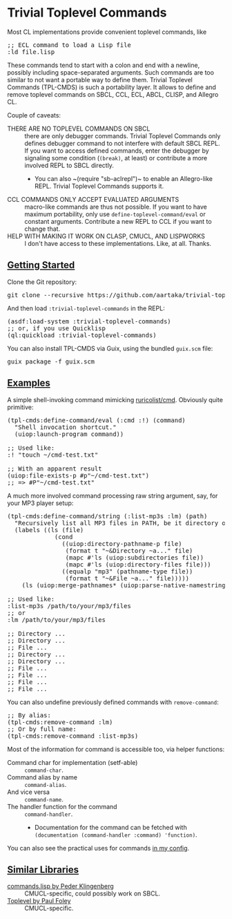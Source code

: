 <h1>Trivial Toplevel Commands</h1>

<p>
Most CL implementations provide convenient toplevel commands, like

<pre>;; ECL command to load a Lisp file
:ld file.lisp
</pre>

<p>
These commands tend to start with a colon and end with a newline,
possibly including space-separated arguments. Such commands are too
similar to not want a portable way to define them. Trivial Toplevel
Commands (TPL-CMDS) is such a portability layer. It allows to define and remove
toplevel commands on SBCL, CCL, ECL, ABCL, CLISP, and Allegro CL.

<p>
Couple of caveats:

<DL><dt> THERE ARE NO TOPLEVEL COMMANDS ON SBCL </dt> <dd>
there are only debugger
commands. Trivial Toplevel Commands only defines debugger command to
not interfere with default SBCL REPL. If you want to access defined
commands, enter the debugger by signaling some condition (<code>(break)</code>,
at least) or contribute a more involved REPL to SBCL directly.
 <UL><li> You can also ~(require "sb-aclrepl")~ to enable an Allegro-like
    REPL. Trivial Toplevel Commands supports it.
 </UL>
</dd><dt> CCL COMMANDS ONLY ACCEPT EVALUATED ARGUMENTS </dt> <dd>
macro-like commands
are thus not possible. If you want to have maximum portability, only
use <code>define-toplevel-command/eval</code> or constant arguments. Contribute
a new REPL to CCL if you want to change that.
</dd><dt> HELP WITH MAKING IT WORK ON CLASP, CMUCL, AND LISPWORKS </dt> <dd>
I don't
have access to these implementations. Like, at all. Thanks.
</DL>

</SECTION> <SECTION id=getting-started><h2><a href=#getting-started>Getting Started</a></h2>

<p>
Clone the Git repository:
<pre>git clone --recursive https://github.com/aartaka/trivial-toplevel-commands ~/common-lisp/
</pre>

<p>
And then load <code>:trivial-toplevel-commands</code> in the REPL:

<pre>(asdf:load-system :trivial-toplevel-commands)
;; or, if you use Quicklisp
(ql:quickload :trivial-toplevel-commands)
</pre>

You can also install TPL-CMDS via Guix, using the
bundled <code>guix.scm</code> file:

<pre>guix package -f guix.scm
</pre>

</SECTION> <SECTION id=examples><h2><a href=#examples>Examples</a></h2>

<p>
A simple shell-invoking command mimicking <a href="https://github.com/ruricolist/cmd/">ruricolist/cmd</a>.
Obviously quite primitive:

<pre>(tpl-cmds:define-command/eval (:cmd :!) (command)
  "Shell invocation shortcut."
  (uiop:launch-program command))

;; Used like:
:! "touch ~/cmd-test.txt"

;; With an apparent result
(uiop:file-exists-p &num;p"~/cmd-test.txt")
;; => &num;P"~/cmd-test.txt"
</pre>

<p>
A much more involved command processing raw string argument,
say, for your MP3 player setup:

<pre>(tpl-cmds:define-command/string (:list-mp3s :lm) (path)
  "Recursively list all MP3 files in PATH, be it directory or file."
  (labels ((ls (file)
             (cond
               ((uiop:directory-pathname-p file)
                (format t "~&Directory ~a..." file)
                (mapc #'ls (uiop:subdirectories file))
                (mapc #'ls (uiop:directory-files file)))
               ((equalp "mp3" (pathname-type file))
                (format t "~&File ~a..." file)))))
    (ls (uiop:merge-pathnames* (uiop:parse-native-namestring path) (uiop:getcwd)))))

;; Used like:
:list-mp3s /path/to/your/mp3/files
;; or
:lm /path/to/your/mp3/files

;; Directory ...
;; Directory ...
;; File ...
;; Directory ...
;; Directory ...
;; File ...
;; File ...
;; File ...
;; File ...
</pre>

<p>
You can also undefine previously defined commands with <code>remove-command</code>:

<pre>;; By alias:
(tpl-cmds:remove-command :lm)
;; Or by full name:
(tpl-cmds:remove-command :list-mp3s)
</pre>

<p>
Most of the information for command is accessible too, via helper
functions:

<DL><dt> Command char for implementation (setf-able) </dt> <dd>
<code>command-char</code>.
</dd><dt> Command alias by name </dt> <dd> <code>command-alias</code>.
</dd><dt> And vice versa </dt> <dd> <code>command-name</code>.
</dd><dt> The handler function for the command </dt> <dd> <code>command-handler</code>.
 <UL><li> Documentation for the command can be fetched with <code>(documentation (command-handler :command) 'function)</code>.
 </UL>
</DL>

<p>
You can also see the practical uses for commands
<a href="https://github.com/aartaka/lisp-config/blob/master/config.lisp">in my config</a>.

</SECTION> <SECTION id=similar-libraries><h2><a href=#similar-libraries>Similar Libraries</a></h2>

<DL><dt> <a href="https://web.archive.org/web/20160826073800/http://heim.ifi.uio.no/~pok/download/commands.lisp">commands.lisp by Peder Klingenberg</a> </dt> <dd>
CMUCL-specific, could possibly work on SBCL.
</dd><dt> <a href="https://web.archive.org/web/20170511215618/http://users.actrix.co.nz/mycroft/toplevel.tar.gz">Toplevel by Paul Foley</a> </dt> <dd>
CMUCL-specific.
</DL>
